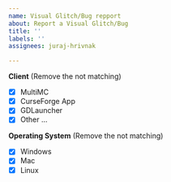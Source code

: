 ```yaml
---
name: Visual Glitch/Bug repport
about: Report a Visual Glitch/Bug
title: ''
labels: ''
assignees: juraj-hrivnak

---
```


**Client** (Remove the not matching)
- [x] MultiMC
- [x] CurseForge App
- [x] GDLauncher
- [x] Other ...

**Operating System** (Remove the not matching)
- [x] Windows
- [x] Mac
- [x] Linux
